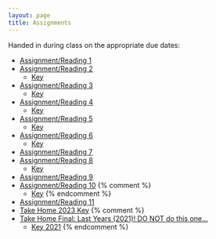 ```yaml
---
layout: page
title: Assignments
---
```


Handed in during class on the appropriate due dates:

  - [Assignment/Reading 1](../Assignments/Assignment01/)
  - [Assignment/Reading 2](../Assignments/Assignment02/)
    - [Key](../Assignments/Assign2Key.pdf)
  - [Assignment/Reading 3](../Assignments/Assignment03/)
    - [Key](../Assignments/Assignment3Key.html)
  - [Assignment/Reading 4](../Assignments/Assignment04/)
    - [Key](../Assignments/Assignment4Key.html)
  - [Assignment/Reading 5](../Assignments/Assignment05/)
    - [Key](../Assignments/Assignment5Key.html)
  - [Assignment/Reading 6](../Assignments/Assignment06/)
    - [Key](../Assignments/Assignment6Key.html)
  - [Assignment/Reading 7](../Assignments/Assignment07/)
  - [Assignment/Reading 8](../Assignments/Assignment08/)
    - [Key](../Assignments/Assignment08Key.html)
  - [Assignment/Reading 9](../Assignments/Assignment09/)
  - [Assignment/Reading 10](../Assignments/Assignment10/)
    {% comment %}
    - [Key](../Assignments/Assignment10key.html)
    {% endcomment %}
  - [Assignment/Reading 11](../Assignments/Assignment11/)
  - [Take Home 2023 Key](../Assignments/TakeHome2023Key.pdf)
  {% comment %}
  - [Take Home Final: Last Years (2021)!  DO NOT do this one...](../Assignments/TakeHome2021NoKey.pdf)
      - [Key 2021](../Assignments/TakeHome2021.pdf)
  {% endcomment %}
